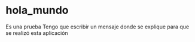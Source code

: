 # hola_mundo
Es una prueba
Tengo que escribir un mensaje donde se explique para que se realizó esta aplicación
